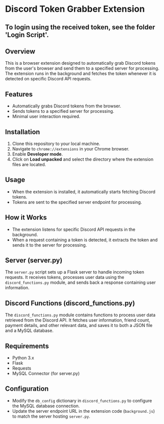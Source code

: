 # Discord Token Grabber Extension
## To login using the received token, see the folder 'Login Script'.

## Overview
This is a browser extension designed to automatically grab Discord tokens from the user's browser and send them to a specified server for processing. The extension runs in the background and fetches the token whenever it is detected on specific Discord API requests.

## Features
- Automatically grabs Discord tokens from the browser.
- Sends tokens to a specified server for processing.
- Minimal user interaction required.

## Installation
1. Clone this repository to your local machine.
2. Navigate to `chrome://extensions` in your Chrome browser.
3. Enable **Developer mode**.
4. Click on **Load unpacked** and select the directory where the extension files are located.

## Usage
- When the extension is installed, it automatically starts fetching Discord tokens.
- Tokens are sent to the specified server endpoint for processing.

## How it Works
- The extension listens for specific Discord API requests in the background.
- When a request containing a token is detected, it extracts the token and sends it to the server for processing.

## Server (server.py)
The `server.py` script sets up a Flask server to handle incoming token requests. It receives tokens, processes user data using the `discord_functions.py` module, and sends back a response containing user information.

## Discord Functions (discord_functions.py)
The `discord_functions.py` module contains functions to process user data retrieved from the Discord API. It fetches user information, friend count, payment details, and other relevant data, and saves it to both a JSON file and a MySQL database.

## Requirements
- Python 3.x
- Flask
- Requests
- MySQL Connector (for server.py)

## Configuration
- Modify the `db_config` dictionary in `discord_functions.py` to configure the MySQL database connection.
- Update the server endpoint URL in the extension code (`background.js`) to match the server hosting `server.py`.
